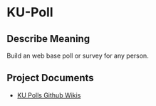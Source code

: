 # KU-Poll

## Describe Meaning

Build an web base poll or survey for any person.

## Project Documents

- [KU Polls Github Wikis](https://github.com/james31366/ku-poll-james31366/wiki)
